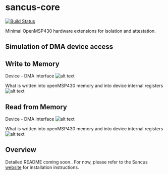 # sancus-core
[![Build Status](https://travis-ci.org/sancus-pma/sancus-core.svg?branch=master)](https://travis-ci.org/sancus-pma/sancus-core)

Minimal OpenMSP430 hardware extensions for isolation and attestation.

## Simulation of DMA device access


## Write to Memory
Device - DMA interface
![alt text](https://imgur.com/N0BktJo)

What is written into openMSP430 memory and into device internal registers
![alt text](https://imgur.com/HEllTXG)


## Read from Memory
Device - DMA interface
![alt text](https://imgur.com/FvPgiMc)

What is written into openMSP430 memory and into device internal registers
![alt text](https://imgur.com/RsL1yWP)

## Overview

Detailed README coming soon.. For now, please refer to the Sancus [website](https://distrinet.cs.kuleuven.be/software/sancus/install.php) for installation instructions.
